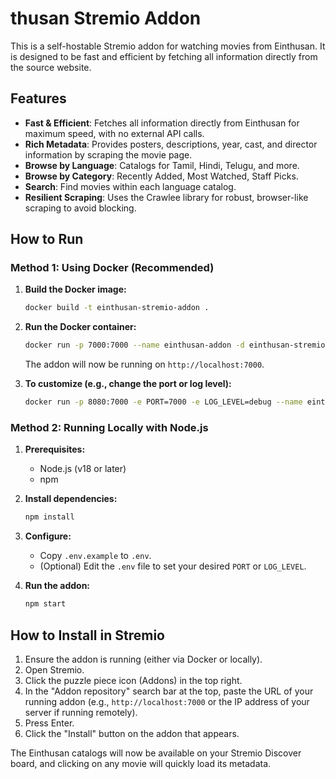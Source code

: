 # thusan Stremio Addon

This is a self-hostable Stremio addon for watching movies from Einthusan. It is designed to be fast and efficient by fetching all information directly from the source website.

## Features

- **Fast & Efficient**: Fetches all information directly from Einthusan for maximum speed, with no external API calls.
- **Rich Metadata**: Provides posters, descriptions, year, cast, and director information by scraping the movie page.
- **Browse by Language**: Catalogs for Tamil, Hindi, Telugu, and more.
- **Browse by Category**: Recently Added, Most Watched, Staff Picks.
- **Search**: Find movies within each language catalog.
- **Resilient Scraping**: Uses the Crawlee library for robust, browser-like scraping to avoid blocking.

## How to Run

### Method 1: Using Docker (Recommended)

1.  **Build the Docker image:**
    ```sh
    docker build -t einthusan-stremio-addon .
    ```

2.  **Run the Docker container:**
    ```sh
    docker run -p 7000:7000 --name einthusan-addon -d einthusan-stremio-addon
    ```
    The addon will now be running on `http://localhost:7000`.

3.  **To customize (e.g., change the port or log level):**
    ```sh
    docker run -p 8080:7000 -e PORT=7000 -e LOG_LEVEL=debug --name einthusan-addon -d einthusan-stremio-addon
    ```

### Method 2: Running Locally with Node.js

1.  **Prerequisites:**
    -   Node.js (v18 or later)
    -   npm

2.  **Install dependencies:**
    ```sh
    npm install
    ```

3.  **Configure:**
    -   Copy `.env.example` to `.env`.
    -   (Optional) Edit the `.env` file to set your desired `PORT` or `LOG_LEVEL`.

4.  **Run the addon:**
    ```sh
    npm start
    ```

## How to Install in Stremio

1.  Ensure the addon is running (either via Docker or locally).
2.  Open Stremio.
3.  Click the puzzle piece icon (Addons) in the top right.
4.  In the "Addon repository" search bar at the top, paste the URL of your running addon (e.g., `http://localhost:7000` or the IP address of your server if running remotely).
5.  Press Enter.
6.  Click the "Install" button on the addon that appears.

The Einthusan catalogs will now be available on your Stremio Discover board, and clicking on any movie will quickly load its metadata.
